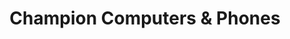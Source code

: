 ---
title: "Champion Computers & Phones"
url: /houston/champion-computers-und-phones/
shop: Computer
---